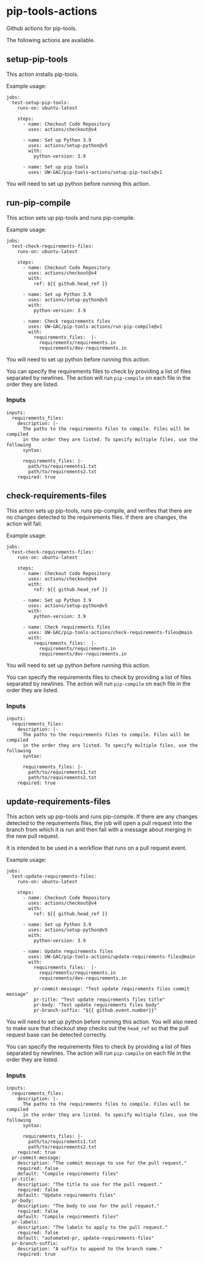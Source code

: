 # pip-tools-actions

Github actions for pip-tools.

The following actions are available.

## setup-pip-tools

This action installs pip-tools.

Example usage:

```
jobs:
  test-setup-pip-tools:
    runs-on: ubuntu-latest

    steps:
      - name: Checkout Code Repository
        uses: actions/checkout@v4

      - name: Set up Python 3.9
        uses: actions/setup-python@v5
        with:
          python-version: 3.9

      - name: Set up pip tools
        uses: UW-GAC/pip-tools-actions/setup-pip-tools@v1
```

You will need to set up python before running this action.

## run-pip-compile

This action sets up pip-tools and runs pip-compile.

Example usage:

```
jobs:
  test-check-requirements-files:
    runs-on: ubuntu-latest

    steps:
      - name: Checkout Code Repository
        uses: actions/checkout@v4
        with:
          ref: ${{ github.head_ref }}

      - name: Set up Python 3.9
        uses: actions/setup-python@v5
        with:
          python-version: 3.9

      - name: Check requirements files
        uses: UW-GAC/pip-tools-actions/run-pip-compile@v1
        with:
          requirements_files:  |-
            requirements/requirements.in
            requirements/dev-requirements.in
```

You will need to set up python before running this action.

You can specify the requirements files to check by providing a list of files separated by newlines.
The action will run `pip-compile` on each file in the order they are listed.

### Inputs

```
inputs:
  requirements_files:
    description: |-
      The paths to the requirements files to compile. Files will be compiled
      in the order they are listed. To specify multiple files, use the following
      syntax:

      requirements_files: |-
        path/to/requirements1.txt
        path/to/requirements2.txt
    required: true
```

## check-requirements-files

This action sets up pip-tools, runs pip-compile, and verifies that there are no changes detected to the requirements files.
If there are changes, the action will fail.

Example usage:

```
jobs:
  test-check-requirements-files:
    runs-on: ubuntu-latest

    steps:
      - name: Checkout Code Repository
        uses: actions/checkout@v4
        with:
          ref: ${{ github.head_ref }}

      - name: Set up Python 3.9
        uses: actions/setup-python@v5
        with:
          python-version: 3.9

      - name: Check requirements files
        uses: UW-GAC/pip-tools-actions/check-requirements-files@main
        with:
          requirements_files:  |-
            requirements/requirements.in
            requirements/dev-requirements.in
```

You will need to set up python before running this action.

You can specify the requirements files to check by providing a list of files separated by newlines.
The action will run `pip-compile` on each file in the order they are listed.

### Inputs

```
inputs:
  requirements_files:
    description: |-
      The paths to the requirements files to compile. Files will be compiled
      in the order they are listed. To specify multiple files, use the following
      syntax:

      requirements_files: |-
        path/to/requirements1.txt
        path/to/requirements2.txt
    required: true
```

## update-requirements-files

This action sets up pip-tools and runs pip-compile.
If there are any changes detected to the requirements files, the job will open a pull request into the branch from which it is run and then fail with a message about merging in the new pull request.

It is intended to be used in a workflow that runs on a pull request event.

Example usage:

```
jobs:
  test-update-requirements-files:
    runs-on: ubuntu-latest

    steps:
      - name: Checkout Code Repository
        uses: actions/checkout@v4
        with:
          ref: ${{ github.head_ref }}

      - name: Set up Python 3.9
        uses: actions/setup-python@v5
        with:
          python-version: 3.9

      - name: Update requirements files
        uses: UW-GAC/pip-tools-actions/update-requirements-files@main
        with:
          requirements_files:  |-
            requirements/requirements.in
            requirements/dev-requirements.in

          pr-commit-message: "Test update requirements files commit message"
          pr-title: "Test update requirements files title"
          pr-body: "Test update requirements files body"
          pr-branch-suffix: "${{ github.event.number}}"
```

You will need to set up python before running this action.
You will also need to make sure that checkout step checks out the `head_ref` so that the pull request base can be detected correctly.

You can specify the requirements files to check by providing a list of files separated by newlines.
The action will run `pip-compile` on each file in the order they are listed.

### Inputs

```
inputs:
  requirements_files:
    description: |-
      The paths to the requirements files to compile. Files will be compiled
      in the order they are listed. To specify multiple files, use the following
      syntax:

      requirements_files: |-
        path/to/requirements1.txt
        path/to/requirements2.txt
    required: true
  pr-commit-message:
    description: "The commit message to use for the pull request."
    required: false
    default: "Compile requirements files"
  pr-title:
    description: "The title to use for the pull request."
    required: false
    default: "Update requirements files"
  pr-body:
    description: "The body to use for the pull request."
    required: false
    default: "Compile requirements files"
  pr-labels:
    description: "The labels to apply to the pull request."
    required: false
    default: "automated-pr, update-requirements-files"
  pr-branch-suffix:
    description: "A suffix to append to the branch name."
    required: true
```
